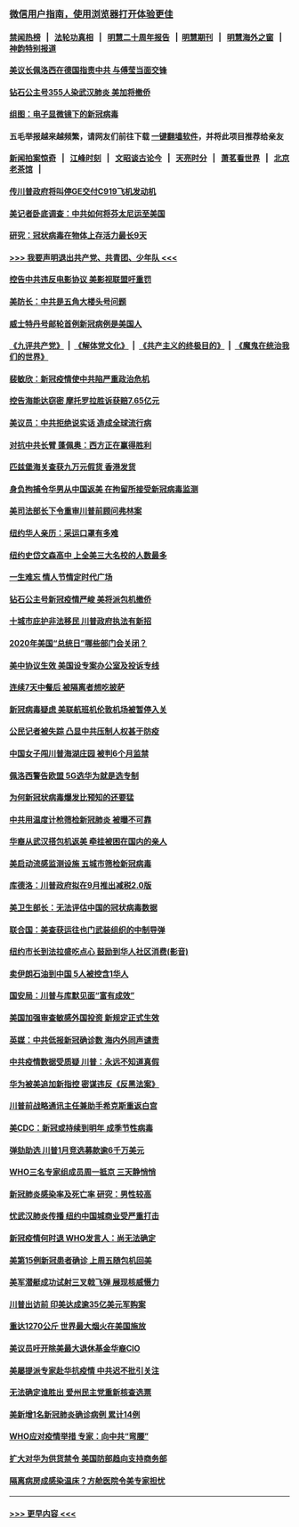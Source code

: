### [微信用户指南，使用浏览器打开体验更佳](https://github.com/gfw-breaker/banned-news1/blob/master/indexes/wechat-guide.md?t=0)
#### [禁闻热榜](热点新闻.md?t=0)  &nbsp;&nbsp;|&nbsp;&nbsp; [法轮功真相](https://github.com/gfw-breaker/truth/blob/master/README.md?t=0) &nbsp;&nbsp;|&nbsp;&nbsp; [明慧二十周年报告](https://github.com/gfw-breaker/mh-reports/blob/master/README.md?t=0) &nbsp;&nbsp;|&nbsp;&nbsp;[明慧期刊](https://github.com/gfw-breaker/mh-qikan) &nbsp;&nbsp;|&nbsp;&nbsp; [明慧海外之窗](https://github.com/gfw-breaker/mh-news/blob/master/README.md?t=0) &nbsp;&nbsp;|&nbsp;&nbsp; [神韵特别报道](https://github.com/gfw-breaker/mh-news/blob/master/shenyun.md?t=0)
#### [美议长佩洛西在德国指责中共 与傅莹当面交锋](../pages/nsc412/n11872375.md?t=02161902) 
#### [钻石公主号355人染武汉肺炎 美加将撤侨](../pages/nsc412/n11872392.md?t=02161902) 
#### [组图：电子显微镜下的新冠病毒](../pages/nsc412/n11872057.md?t=02161902) 
#### 五毛举报越来越频繁，请网友们前往下载 [一键翻墙软件](https://github.com/gfw-breaker/ssr-accounts)，并将此项目推荐给亲友
#### [新闻拍案惊奇](https://github.com/gfw-breaker/banned-news1/blob/master/pages/link4.md) &nbsp;&nbsp;|&nbsp;&nbsp; [江峰时刻](https://github.com/gfw-breaker/banned-news1/blob/master/pages/link4.md) &nbsp;&nbsp;|&nbsp;&nbsp; [文昭谈古论今](https://github.com/gfw-breaker/banned-news1/blob/master/pages/link4.md) &nbsp;&nbsp;|&nbsp;&nbsp; [天亮时分](https://github.com/gfw-breaker/banned-news1/blob/master/pages/link4.md) &nbsp;&nbsp;|&nbsp;&nbsp; [萧茗看世界](https://github.com/gfw-breaker/banned-news1/blob/master/pages/link4.md) &nbsp;&nbsp;|&nbsp;&nbsp; [北京老茶馆](https://github.com/gfw-breaker/banned-news1/blob/master/pages/link4.md) &nbsp;&nbsp;|&nbsp;&nbsp; 
#### [传川普政府将叫停GE交付C919飞机发动机](../pages/nsc412/n11871600.md?t=02161902) 
#### [美记者卧底调查：中共如何将芬太尼运至美国](../pages/nsc412/n11871821.md?t=02161902) 
#### [研究：冠状病毒在物体上存活力最长9天](../pages/nsc412/n11871871.md?t=02161902) 
#### [>>> 我要声明退出共产党、共青团、少年队 <<<](https://github.com/begood0513/goodnews/blob/master/quit/letter.md) 
#### [控告中共违反电影协议 美影视联盟吁重罚](../pages/nsc412/n11871820.md?t=02161902) 
#### [美防长：中共是五角大楼头号问题](../pages/nsc412/n11871768.md?t=02161902) 
#### [威士特丹号邮轮首例新冠病例是美国人](../pages/nsc412/n11871731.md?t=02161902) 
#### [《九评共产党》](https://github.com/begood0513/9ping.md/blob/master/README.md) &nbsp;|&nbsp; [《解体党文化》](../../../../jtdwh.md/blob/master/README.md)  &nbsp;|&nbsp; [《共产主义的终极目的》](../../../../gczydzjmd.md/blob/master/README.md) &nbsp;|&nbsp; [《魔鬼在统治我们的世界》](../../../../mgztzwmdsj.md/blob/master/README.md) 
#### [裴敏欣：新冠疫情使中共陷严重政治危机](../pages/nsc412/n11871514.md?t=02161902) 
#### [控告海能达窃密 摩托罗拉胜诉获赔7.65亿元](../pages/nsc412/n11871594.md?t=02161902) 
#### [美议员：中共拒绝说实话 造成全球流行病](../pages/nsc412/n11871582.md?t=02161902) 
#### [对抗中共长臂 蓬佩奥：西方正在赢得胜利](../pages/nsc412/n11871500.md?t=02161902) 
#### [匹兹堡海关查获九万元假货 香港发货](../pages/nsc412/n11870716.md?t=02161902) 
#### [身负拘捕令华男从中国返美  在拘留所接受新冠病毒监测](../pages/nsc412/n11870710.md?t=02161902) 
#### [美司法部长下令重审川普前顾问弗林案](../pages/nsc412/n11870258.md?t=02161902) 
#### [纽约华人亲历：采运口罩有多难](../pages/nsc412/n11870531.md?t=02161902) 
#### [纽约史岱文森高中  上全美三大名校的人数最多](../pages/nsc412/n11870557.md?t=02161902) 
#### [一生难忘 情人节情定时代广场](../pages/nsc412/n11870536.md?t=02161902) 
#### [钻石公主号新冠疫情严峻 美将派包机撤侨](../pages/nsc412/n11870505.md?t=02161902) 
#### [十城市庇护非法移民 川普政府执法有新招](../pages/nsc412/n11870410.md?t=02161902) 
#### [2020年美国“总统日”哪些部门会关闭？](../pages/nsc412/n11870148.md?t=02161902) 
#### [美中协议生效 美国设专案办公室及投诉专线](../pages/nsc412/n11870266.md?t=02161902) 
#### [连续7天中餐后 被隔离者想吃披萨](../pages/nsc412/n11870243.md?t=02161902) 
#### [新冠病毒疑虑 美联航班机伦敦机场被暂停入关](../pages/nsc412/n11870015.md?t=02161902) 
#### [公民记者被失踪 凸显中共压制人权甚于防疫](../pages/nsc412/n11870042.md?t=02161902) 
#### [中国女子闯川普海湖庄园 被判6个月监禁](../pages/nsc412/n11869919.md?t=02161902) 
#### [佩洛西警告欧盟 5G选华为就是选专制](../pages/nsc412/n11869898.md?t=02161902) 
#### [为何新冠状病毒爆发比预知的还要猛](../pages/nsc412/n11869828.md?t=02161902) 
#### [中共用温度计枪筛检新冠肺炎 被曝不可靠](../pages/nsc412/n11869707.md?t=02161902) 
#### [华裔从武汉搭包机返美 牵挂被困在国内的亲人](../pages/nsc412/n11869711.md?t=02161902) 
#### [美启动流感监测设施 五城市筛检新冠病毒](../pages/nsc412/n11869689.md?t=02161902) 
#### [库德洛：川普政府拟在9月推出减税2.0版](../pages/nsc412/n11869627.md?t=02161902) 
#### [美卫生部长：无法评估中国的冠状病毒数据](../pages/nsc412/n11869301.md?t=02161902) 
#### [联合国：美查获运往也门武装组织的中制导弹](../pages/nsc412/n11868677.md?t=02161902) 
#### [纽约市长到法拉盛吃点心  鼓励到华人社区消费(影音)](../pages/nsc412/n11868197.md?t=02161902) 
#### [卖伊朗石油到中国  5人被控含1华人](../pages/nsc412/n11867988.md?t=02161902) 
#### [国安局：川普与库默见面“富有成效”](../pages/nsc412/n11867976.md?t=02161902) 
#### [美国加强审查敏感外国投资 新规定正式生效](../pages/nsc412/n11868041.md?t=02161902) 
#### [英媒：中共低报新冠确诊数 海内外同声谴责](../pages/nsc412/n11867421.md?t=02161902) 
#### [中共疫情数据受质疑 川普：永远不知道真假](../pages/nsc412/n11867195.md?t=02161902) 
#### [华为被美追加新指控 密谋违反《反黑法案》](../pages/nsc412/n11867191.md?t=02161902) 
#### [川普前战略通讯主任兼助手希克斯重返白宫](../pages/nsc412/n11867104.md?t=02161902) 
#### [美CDC：新冠或持续到明年 成季节性病毒](../pages/nsc412/n11867279.md?t=02161902) 
#### [弹劾助选 川普1月竞选募款逾6千万美元](../pages/nsc412/n11866950.md?t=02161902) 
#### [WHO三名专家组成员周一抵京 三天静悄悄](../pages/nsc412/n11866947.md?t=02161902) 
#### [新冠肺炎感染率及死亡率 研究：男性较高](../pages/nsc412/n11866956.md?t=02161902) 
#### [忧武汉肺炎传播 纽约中国城商业受严重打击](../pages/nsc412/n11866902.md?t=02161902) 
#### [新冠疫情何时退 WHO发言人：尚无法确定](../pages/nsc412/n11866864.md?t=02161902) 
#### [美第15例新冠患者确诊 上周五随包机回美](../pages/nsc412/n11866852.md?t=02161902) 
#### [美军潜艇成功试射三叉戟飞弹 展现核威慑力](../pages/nsc412/n11866046.md?t=02161902) 
#### [川普出访前 印美达成逾35亿美元军购案](../pages/nsc412/n11865444.md?t=02161902) 
#### [重达1270公斤 世界最大烟火在美国施放](../pages/nsc412/n11865198.md?t=02161902) 
#### [美议员吁开除美最大退休基金华裔CIO](../pages/nsc412/n11865230.md?t=02161902) 
#### [美屡提派专家赴华抗疫情 中共迟不批引关注](../pages/nsc412/n11864719.md?t=02161902) 
#### [无法确定谁胜出 爱州民主党重新核查选票](../pages/nsc412/n11864830.md?t=02161902) 
#### [美新增1名新冠肺炎确诊病例 累计14例](../pages/nsc412/n11864893.md?t=02161902) 
#### [WHO应对疫情举措 专家：向中共“弯腰”](../pages/nsc412/n11864727.md?t=02161902) 
#### [扩大对华为供货禁令 美国防部趋向支持商务部](../pages/nsc412/n11864773.md?t=02161902) 
#### [隔离病房成感染温床？方舱医院令美专家担忧](../pages/nsc412/n11864575.md?t=02161902) 

----
#### [ >>> 更早内容 <<< ](../indexes/nsc412-earlier.md)

